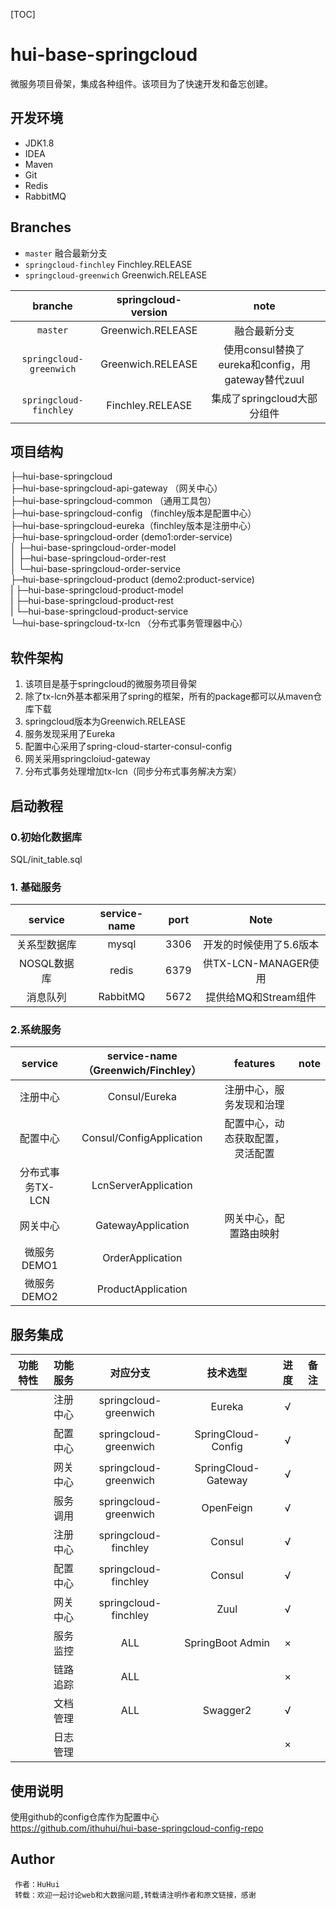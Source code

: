 [TOC]

# hui-base-springcloud

微服务项目骨架，集成各种组件。该项目为了快速开发和备忘创建。

## 开发环境

- JDK1.8
- IDEA
- Maven
- Git
- Redis
- RabbitMQ

## Branches

- `master`  融合最新分支  
- `springcloud-finchley` Finchley.RELEASE
- `springcloud-greenwich` Greenwich.RELEASE

|         branche         | springcloud-version |                       note                        |
| :---------------------: | :-----------------: | :-----------------------------------------------: |
|        `master`         |  Greenwich.RELEASE  |                   融合最新分支                    |
| `springcloud-greenwich` |  Greenwich.RELEASE  | 使用consul替换了eureka和config，用gateway替代zuul |
| `springcloud-finchley`  |  Finchley.RELEASE   |            集成了springcloud大部分组件            |



## 项目结构

├─hui-base-springcloud  
  ├─hui-base-springcloud-api-gateway  （网关中心）  
  ├─hui-base-springcloud-common （通用工具包）   
  ├─hui-base-springcloud-config （finchley版本是配置中心）  
  ├─hui-base-springcloud-eureka（finchley版本是注册中心）  
  ├─hui-base-springcloud-order (demo1:order-service)  
  │  ├─hui-base-springcloud-order-model  
  │  ├─hui-base-springcloud-order-rest  
  │  └─hui-base-springcloud-order-service  
  ├─hui-base-springcloud-product  (demo2:product-service)  
  |  ├─hui-base-springcloud-product-model  
  |  ├─hui-base-springcloud-product-rest  
  |  └─hui-base-springcloud-product-service  
  └─hui-base-springcloud-tx-lcn （分布式事务管理器中心）  

## 软件架构

1. 该项目是基于springcloud的微服务项目骨架
2. 除了tx-lcn外基本都采用了spring的框架，所有的package都可以从maven仓库下载
3. springcloud版本为Greenwich.RELEASE
4. 服务发现采用了Eureka
5. 配置中心采用了spring-cloud-starter-consul-config
6. 网关采用springcloiud-gateway
7. 分布式事务处理增加tx-lcn（同步分布式事务解决方案）

## 启动教程

### 0.初始化数据库

SQL/init_table.sql

### 1. 基础服务

|   service    | service-name | port |          Note           |
| :----------: | :----------: | :--: | :---------------------: |
| 关系型数据库 |    mysql     | 3306 | 开发的时候使用了5.6版本 |
| NOSQL数据库  |    redis     | 6379 |  供TX-LCN-MANAGER使用   |
|   消息队列   |   RabbitMQ   | 5672 |  提供给MQ和Stream组件   |

### 2.系统服务

|     service      | service-name（Greenwich/Finchley） |             features             | note |
| :--------------: | :--------------------------------: | :------------------------------: | :--: |
|     注册中心     |           Consul/Eureka            |     注册中心，服务发现和治理     |      |
|     配置中心     |      Consul/ConfigApplication      | 配置中心，动态获取配置，灵活配置 |      |
| 分布式事务TX-LCN |        LcnServerApplication        |                                  |      |
|     网关中心     |         GatewayApplication         |      网关中心，配置路由映射      |      |
|   微服务DEMO1    |          OrderApplication          |                                  |      |
|   微服务DEMO2    |         ProductApplication         |                                  |      |



## 服务集成

| 功能特性 | 功能服务 |       对应分支        |      技术选型       | 进度 | 备注 |
| :------: | :------: | :-------------------: | :-----------------: | :--: | :--: |
|          | 注册中心 | springcloud-greenwich |       Eureka        |  √   |      |
|          | 配置中心 | springcloud-greenwich | SpringCloud-Config  |  √   |      |
|          | 网关中心 | springcloud-greenwich | SpringCloud-Gateway |  √   |      |
|          | 服务调用 | springcloud-greenwich |      OpenFeign      |  √   |      |
|          | 注册中心 | springcloud-finchley  |       Consul        |  √   |      |
|          | 配置中心 | springcloud-finchley  |       Consul        |  √   |      |
|          | 网关中心 | springcloud-finchley  |        Zuul         |  √   |      |
|          | 服务监控 |          ALL          |  SpringBoot Admin   |  ×   |      |
|          | 链路追踪 |          ALL          |                     |  ×   |      |
|          | 文档管理 |          ALL          |      Swagger2       |  √   |      |
|          | 日志管理 |                       |                     |  ×   |      |





## 使用说明

使用github的config仓库作为配置中心  
https://github.com/ithuhui/hui-base-springcloud-config-repo

## Author

```
 作者：HuHui
 转载：欢迎一起讨论web和大数据问题,转载请注明作者和原文链接，感谢
```
